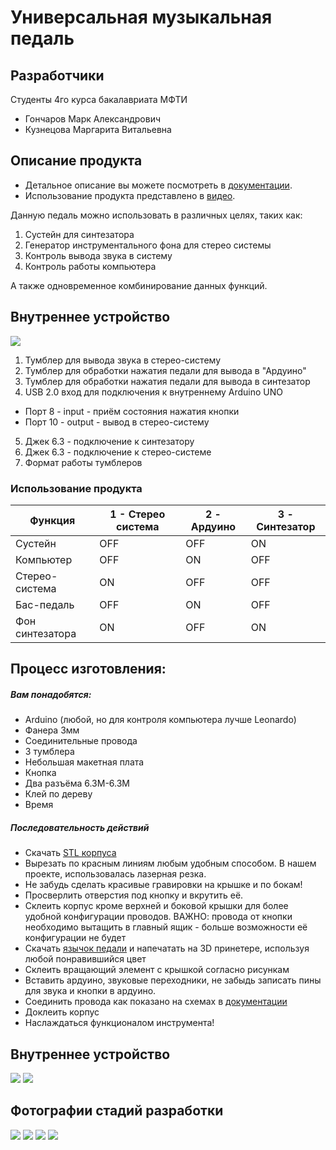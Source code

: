 # Универсальная музыкальная педаль

## Разработчики

Студенты 4го курса бакалавриата МФТИ

* Гончаров Марк Александрович
* Кузнецова Маргарита Витальевна

## Описание продукта

* Детальное описание вы можете посмотреть в [документации](Description.pdf).
* Использование продукта представлено в [видео](Example.mp4).

Данную педаль можно использовать в различных целях, таких как:

1. Сустейн для синтезатора
2. Генератор инструментального фона для стерео системы
3. Контроль вывода звука в систему
4. Контроль работы компьютера 

А также одновременное комбинирование данных функций.

## Внутреннее устройство

![](back.jpg)

1. Тумблер для вывода звука в стерео-систему
2. Тумблер для обработки нажатия педали для вывода в "Ардуино"
3. Тумблер для обработки нажатия педали для вывода в синтезатор
4. USB 2.0 вход для подключения к внутреннему Arduino UNO
* Порт 8 - input - приём состояния нажатия кнопки
* Порт 10 - output - вывод в стерео-систему
5. Джек 6.3 - подключение к синтезатору
6. Джек 6.3 - подключение к стерео-системе
7. Формат работы тумблеров

### Использование продукта

| Функция | 1 - Стерео система | 2 - Ардуино | 3 - Синтезатор | 
|----------|----------|----------|----------|
| Сустейн | OFF | OFF | ON | 
| Компьютер | OFF | ON | OFF | 
| Стерео-система | ON |OFF | OFF | 
| Бас-педаль | OFF | ON | OFF | 
| Фон синтезатора  | ON | OFF | ON | 

## Процесс изготовления:

##### Вам понадобятся:
* Arduino (любой, но для контроля компьютера лучше Leonardo)
* Фанера 3мм
* Соединительные провода
* 3 тумблера
* Небольшая макетная плата
* Кнопка
* Два разъёма 6.3M-6.3M
* Клей по дереву
* Время

##### Последовательность действий
* Скачать [STL корпуса](Pedal_v2.STL)
* Вырезать по красным линиям любым удобным способом. В нашем проекте, использовалась лазерная резка.
* Не забудь сделать красивые гравировки на крышке и по бокам!
* Просверлить отверстия под кнопку и вкрутить её.
* Склеить корпус кроме верхней и боковой крышки для более удобной конфигурации проводов. ВАЖНО: провода от кнопки необходимо вытащить в главный ящик - больше возможности её конфигурации не будет
* Скачать [язычок педали](tube_v2.STL) и напечатать на 3D принетере, используя любой понравившийся цвет
* Склеить вращающий элемент с крышкой согласно рисункам
* Вставить ардуино, звуковые переходники, не забыдь записать пины для звука и кнопки в ардуино.
* Соединить провода как показано на схемах в [документации](Description.pdf)
* Доклеить корпус
* Наслаждаться функционалом инструмента!

## Внутреннее устройство

![](inside.jpg)
![](inside2.jpg)

## Фотографии стадий разработки

![](old4.jpg)
![](old3.jpg)
![](old2.jpg)
![](old1.jpg)

